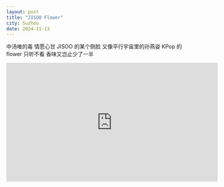 ```yaml
---
layout: post
title: "JISOO Flower"
city: Suzhou
date: 2024-11-13
---
```


中汤唯的毒 情愿心甘
JISOO 的某个侧脸 又像平行宇宙里的孙燕姿
KPop 的 flower 只听不看 香味又岂止少了一半

<iframe width="560" height="315" src="https://www.youtube.com/embed/YudHcBIxlYw?si=SQDxSwGWMF5jW9YN" title="YouTube video player" frameborder="0" allow="accelerometer; autoplay; clipboard-write; encrypted-media; gyroscope; picture-in-picture; web-share" referrerpolicy="strict-origin-when-cross-origin" allowfullscreen></iframe>
